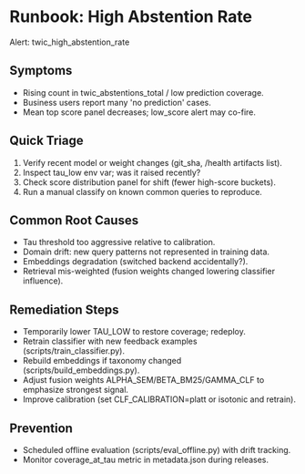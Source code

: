 # Runbook: High Abstention Rate

Alert: twic_high_abstention_rate

## Symptoms

- Rising count in twic_abstentions_total / low prediction coverage.
- Business users report many 'no prediction' cases.
- Mean top score panel decreases; low_score alert may co-fire.

## Quick Triage

1. Verify recent model or weight changes (git_sha, /health artifacts list).
2. Inspect tau_low env var; was it raised recently?
3. Check score distribution panel for shift (fewer high-score buckets).
4. Run a manual classify on known common queries to reproduce.

## Common Root Causes

- Tau threshold too aggressive relative to calibration.
- Domain drift: new query patterns not represented in training data.
- Embeddings degradation (switched backend accidentally?).
- Retrieval mis-weighted (fusion weights changed lowering classifier influence).

## Remediation Steps

- Temporarily lower TAU_LOW to restore coverage; redeploy.
- Retrain classifier with new feedback examples (scripts/train_classifier.py).
- Rebuild embeddings if taxonomy changed (scripts/build_embeddings.py).
- Adjust fusion weights ALPHA_SEM/BETA_BM25/GAMMA_CLF to emphasize strongest signal.
- Improve calibration (set CLF_CALIBRATION=platt or isotonic and retrain).

## Prevention

- Scheduled offline evaluation (scripts/eval_offline.py) with drift tracking.
- Monitor coverage_at_tau metric in metadata.json during releases.
